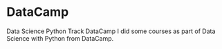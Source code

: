 # DataCamp
Data Science Python Track DataCamp
I did some courses as part of Data Science with Python from DataCamp. 
